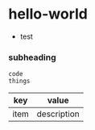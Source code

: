 # hello-world
- test
### subheading

```
code
things
````

key | value
----|------
item | description
